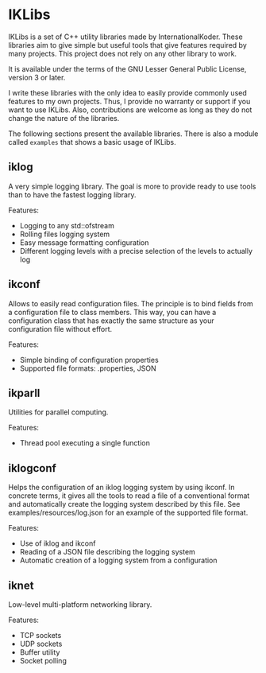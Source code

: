 IKLibs
======

IKLibs is a set of C++ utility libraries made by InternationalKoder.
These libraries aim to give simple but useful tools that give features required by many projects.
This project does not rely on any other library to work.

It is available under the terms of the GNU Lesser General Public License, version 3 or later.

I write these libraries with the only idea to easily provide commonly used features to my own projects.
Thus, I provide no warranty or support if you want to use IKLibs.
Also, contributions are welcome as long as they do not change the nature of the libraries.

The following sections present the available libraries.
There is also a module called `examples` that shows a basic usage of IKLibs.

iklog
-----

A very simple logging library.
The goal is more to provide ready to use tools than to have the fastest logging library.

Features:
* Logging to any std::ofstream
* Rolling files logging system
* Easy message formatting configuration
* Different logging levels with a precise selection of the levels to actually log


ikconf
------

Allows to easily read configuration files.
The principle is to bind fields from a configuration file to class members.
This way, you can have a configuration class that has exactly the same structure as your configuration file without effort.

Features:
* Simple binding of configuration properties
* Supported file formats: .properties, JSON


ikparll
-------

Utilities for parallel computing.

Features:
* Thread pool executing a single function


iklogconf
---------

Helps the configuration of an iklog logging system by using ikconf.
In concrete terms, it gives all the tools to read a file of a conventional format and automatically create the logging system described by this file.
See examples/resources/log.json for an example of the supported file format.

Features:
* Use of iklog and ikconf
* Reading of a JSON file describing the logging system
* Automatic creation of a logging system from a configuration


iknet
-----

Low-level multi-platform networking library.

Features:
* TCP sockets
* UDP sockets
* Buffer utility
* Socket polling
